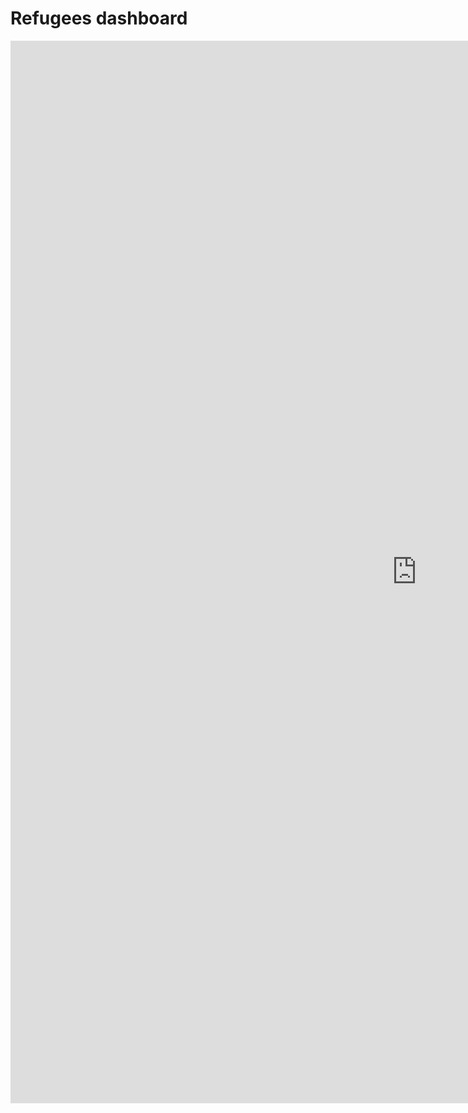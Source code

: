 # Refugees dashboard

<iframe src="https://insights.arcgis.com/#/embed/45f92b7463104814acb272ad83cde132" width="1300" height="1700" frameborder="0"></iframe>
